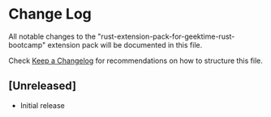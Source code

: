 # Change Log

All notable changes to the "rust-extension-pack-for-geektime-rust-bootcamp" extension pack will be documented in this file.

Check [Keep a Changelog](http://keepachangelog.com/) for recommendations on how to structure this file.

## [Unreleased]

- Initial release
